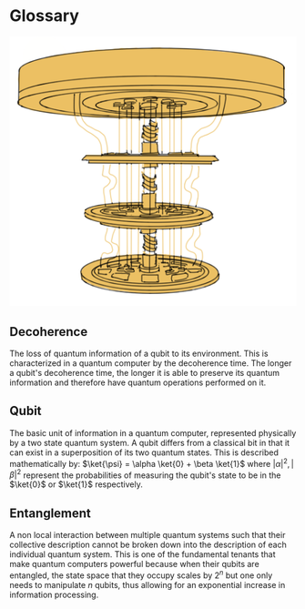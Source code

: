 # Glossary

![Quantum Computer](assets/img/quantum-computer2.png)

## Decoherence
The loss of quantum information of a qubit to its environment. This is characterized in a quantum computer by the decoherence time. The longer a qubit's decoherence time, the longer it is able to preserve its quantum information and therefore have quantum operations performed on it. 
## Qubit
The basic unit of information in a quantum computer, represented physically by a two state quantum system. A qubit differs from a classical bit in that it can exist in a superposition of its two quantum states. This is described mathematically by: $\ket{\psi} = \alpha \ket{0} + \beta \ket{1}$ where $|\alpha|^2, |\beta|^2$ represent the probabilities of measuring the qubit's state to be in the $\ket{0}$ or $\ket{1}$ respectively. 
## Entanglement
A non local interaction between multiple quantum systems such that their collective description cannot be broken down into the description of each individual quantum system. This is one of the fundamental tenants that make quantum computers powerful because when their qubits are entangled, the state space that they occupy scales by $2^n$ but one only needs to manipulate $n$ qubits, thus allowing for an exponential increase in information processing. 

## 
